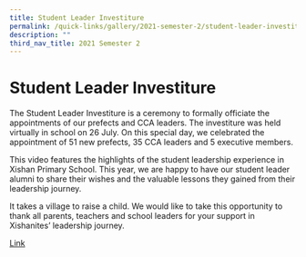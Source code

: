 ```yaml
---
title: Student Leader Investiture
permalink: /quick-links/gallery/2021-semester-2/student-leader-investiture
description: ""
third_nav_title: 2021 Semester 2
---
```

# **Student Leader Investiture**

The Student Leader Investiture is a ceremony to formally officiate the appointments of our prefects and CCA leaders. The investiture was held virtually in school on 26 July. On this special day, we celebrated the appointment of 51 new prefects, 35 CCA leaders and 5 executive members.

This video features the highlights of the student leadership experience in Xishan Primary School. This year, we are happy to have our student leader alumni to share their wishes and the valuable lessons they gained from their leadership journey.

It takes a village to raise a child. We would like to take this opportunity to thank all parents, teachers and school leaders for your support in Xishanites’ leadership journey.

[Link](https://www.facebook.com/xishanps/videos/966701704174219/)